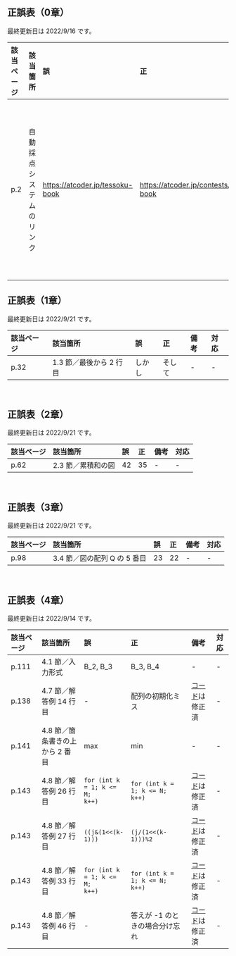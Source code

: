 ## 正誤表（0章）
最終更新日は 2022/9/16 です。

| **該当ページ** | **該当箇所** | **誤** | **正** | **備考** | **対応** |
|:---|:---|:---|:---|:---|:---|
| p.2 | 自動採点システムのリンク | https://atcoder.jp/tessoku-book | https://atcoder.jp/contests/tessoku-book | 0.4 節に掲載されている方が正しいです | - |

## 正誤表（1章）
最終更新日は 2022/9/21 です。

| **該当ページ** | **該当箇所** | **誤** | **正** | **備考** | **対応** |
|:---|:---|:---|:---|:---|:---|
| p.32 | 1.3 節／最後から 2 行目 | しかし | そして | - | - |

<br />

## 正誤表（2章）
最終更新日は 2022/9/21 です。

| **該当ページ** | **該当箇所** | **誤** | **正** | **備考** | **対応** |
|:---|:---|:---|:---|:---|:---|
| p.62 | 2.3 節／累積和の図 | 42 | 35 | - | - |

<br />

## 正誤表（3章）
最終更新日は 2022/9/21 です。

| **該当ページ** | **該当箇所** | **誤** | **正** | **備考** | **対応** |
|:---|:---|:---|:---|:---|:---|
| p.98 | 3.4 節／図の配列 Q の 5 番目 | 23 | 22 | - | - |

<br />

## 正誤表（4章）
最終更新日は 2022/9/14 です。

| **該当ページ** | **該当箇所** | **誤** | **正** | **備考** | **対応** |
|:---|:---|:---|:---|:---|:---|
| p.111 | 4.1 節／入力形式 | B_2, B_3 | B_3, B_4 | - | - |
| p.138 | 4.7 節／解答例 14 行目 | - | 配列の初期化ミス | [コード](https://github.com/E869120/kyopro-tessoku/blob/main/codes/cpp/chap04/answer_A22.cpp)は修正済 | - |
| p.141 | 4.8 節／箇条書きの上から 2 番目 | max | min | - | - |
| p.143 | 4.8 節／解答例 26 行目 | <code>for (int k = 1; k <= M; k++)</code> | <code>for (int k = 1; k <= N; k++)</code> | [コード](https://github.com/E869120/kyopro-tessoku/blob/main/codes/cpp/chap04/answer_A23.cpp)は修正済 | - |
| p.143 | 4.8 節／解答例 27 行目 | <code>((j&(1<<(k-1)))</code> | <code>(j/(1<<(k-1)))%2</code> | [コード](https://github.com/E869120/kyopro-tessoku/blob/main/codes/cpp/chap04/answer_A23.cpp)は修正済 | - |
| p.143 | 4.8 節／解答例 33 行目 | <code>for (int k = 1; k <= M; k++)</code> | <code>for (int k = 1; k <= N; k++)</code> | [コード](https://github.com/E869120/kyopro-tessoku/blob/main/codes/cpp/chap04/answer_A23.cpp)は修正済 | - |
| p.143 | 4.8 節／解答例 46 行目 | - | 答えが -1 のときの場合分け忘れ | [コード](https://github.com/E869120/kyopro-tessoku/blob/main/codes/cpp/chap04/answer_A23.cpp)は修正済 | - |
